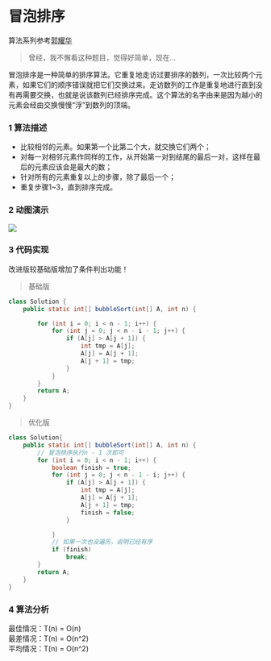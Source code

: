 # 冒泡排序
算法系列参考[郭耀华](https://www.cnblogs.com/guoyaohua/p/8600214.html)
>曾经，我不懈看这种题目，觉得好简单，现在...

冒泡排序是一种简单的排序算法。它重复地走访过要排序的数列，一次比较两个元素，如果它们的顺序错误就把它们交换过来。走访数列的工作是重复地进行直到没有再需要交换，也就是说该数列已经排序完成。这个算法的名字由来是因为越小的元素会经由交换慢慢“浮”到数列的顶端。

### 1 算法描述
- 比较相邻的元素。如果第一个比第二个大，就交换它们两个；
- 对每一对相邻元素作同样的工作，从开始第一对到结尾的最后一对，这样在最后的元素应该会是最大的数；
- 针对所有的元素重复以上的步骤，除了最后一个；
- 重复步骤1~3，直到排序完成。
### 2 动图演示
![](https://images2017.cnblogs.com/blog/849589/201710/849589-20171015223238449-2146169197.gif)
### 3 代码实现
改进版较基础版增加了条件判出功能！
> 基础版

```java
class Solution {
    public static int[] bubbleSort(int[] A, int n) {

        for (int i = 0; i < n - 1; i++) {
            for (int j = 0; j < n - i - 1; j++) {
                if (A[j] > A[j + 1]) {
                    int tmp = A[j];
                    A[j] = A[j + 1];
                    A[j + 1] = tmp;
                }
            }
        }
        return A;
    }
}
```
> 优化版
```java
class Solution{
    public static int[] bubbleSort(int[] A, int n) {
        // 冒泡排序执行n - 1 次即可
        for (int i = 0; i < n - 1; i++) {
            boolean finish = true;
            for (int j = 0; j < n - 1 - i; j++) {
                if (A[j] > A[j + 1]) {
                    int tmp = A[j];
                    A[j] = A[j + 1];
                    A[j + 1] = tmp;
                    finish = false;
                }

            }
            // 如果一次也没遍历，说明已经有序
            if (finish)
                break;
        }
        return A;
    }
}
```
### 4 算法分析
最佳情况：T(n) = O(n)  
最差情况：T(n) = O(n^2)  
平均情况：T(n) = O(n^2)